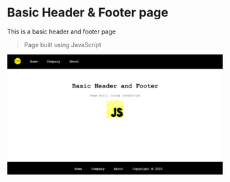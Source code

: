 # Basic Header & Footer page

This is a basic header and footer page

> Page built using JavaScript

![Basic Header and Footer project image](https://github.com/kobikibu/basic-Header-Footer/blob/main/images/render.png)
